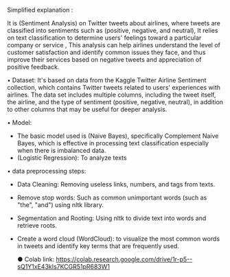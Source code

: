 Simplified explanation :

It is (Sentiment Analysis) on Twitter tweets about airlines, where tweets are classified into sentiments such as (positive, negative, and neutral), It relies on text classification to determine users' feelings toward a particular company or service , This analysis can help airlines understand the level of customer satisfaction and identify common issues they face, and thus improve their services based on negative tweets and appreciation of positive feedback.

•  Dataset:
It's based on data from the Kaggle Twitter Airline Sentiment collection, which contains Twitter tweets related to users' experiences with airlines.
The data set includes multiple columns, including the tweet itself, the airline, and the type of sentiment (positive, negative, neutral), in addition to other columns that may be useful for deeper analysis.

•  Model:
- The basic model used is (Naive Bayes), specifically Complement Naive Bayes, which is effective in processing text classification especially when there is imbalanced data.
- (Logistic Regression): To analyze texts
  
•  data preprocessing steps:
- Data Cleaning: Removing useless links, numbers, and tags from texts.
- Remove stop words: Such as common unimportant words (such as "the", "and") using nltk library.
- Segmentation and Rooting: Using nltk to divide text into words and retrieve roots.
- Create a word cloud  (WordCloud): to visualize the most common words in tweets and identify key terms that are frequently used.


   ● Colab link:
https://colab.research.google.com/drive/1r-p5--sQ1Y1xE43kIs7KCGR51pR683W1

